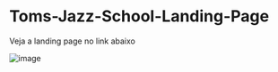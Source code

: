 # Toms-Jazz-School-Landing-Page
Veja a landing page no link abaixo

![image](https://github.com/EricHSantiago/Toms-Jazz-School-Landing-Page/assets/47360598/f4a9fcfc-0bcb-4519-835f-0891860af8f5)
